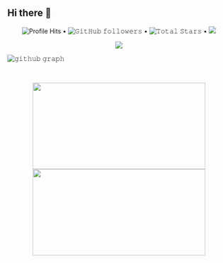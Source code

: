 <h2>Hi there 👋</h2>
<p align="center">
  <img alt="Profile Hits" src="https://komarev.com/ghpvc/?username=ProDCG&style=flat-square"> •  
<!--   <img alt = "profile views" src="https://komarev.com/ghpvc/?username=ProDCG&style=flat&color=brightgreen"> •    -->
  <img alt="𝙶𝚒𝚝𝙷𝚞𝚋 𝚏𝚘𝚕𝚕𝚘𝚠𝚎𝚛𝚜" src="https://img.shields.io/github/followers/ProDCG?label=Followers&style=social"> •
  <img src="https://img.shields.io/github/stars/ProDCG?label=Stars" alt="𝚃𝚘𝚝𝚊𝚕 𝚂𝚝𝚊𝚛𝚜"> •
  <a href="https://github.com/sponsors/ProDCG"><img src="https://img.shields.io/static/v1?label=Sponsor&message=%E2%9D%A4&logo=GitHub&color=%23fe8e86"/></a>
</p>


<p align="center">
  <img align="center" src="https://github-readme-streak-stats.herokuapp.com/?user=ProDCG&theme=dark&hide_border=true"/>
</p>

![𝚐𝚒𝚝𝚑𝚞𝚋 𝚐𝚛𝚊𝚙𝚑](https://github-readme-activity-graph.cyclic.app/graph?username=ProDCG&theme=react-dark&hide_border=true&area=true)

<br/>
<p align="center">
  <img align="center" width = "390" height="195px" src="https://github-readme-stats.vercel.app/api?username=ProDCG&show_icons=true&hide_border=true&title_color=94b4a4&amp&icon_color=FFFFFF&amp&text_color=FFFFFF&amp&bg_color=000000&count_private=true&include_all_commits=true"/>
  <img align="center" width = "390" height="195px" src="https://github-readme-stats.vercel.app/api/top-langs/?username=ProDCG&text_color=FFFFFF&bg_color=000000&title_color=94b4a4&langs_count=15&layout=compact&hide_border=true" />
</p>
